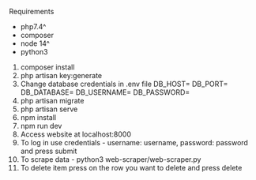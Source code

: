 Requirements
* php7.4^
* composer
* node 14^
* python3

1. composer install
2. php artisan key:generate
3. Change database credentials in .env file
    DB_HOST=
    DB_PORT=
    DB_DATABASE=
    DB_USERNAME=
    DB_PASSWORD=
3. php artisan migrate
4. php artisan serve
5. npm install
6. npm run dev
7. Access website at localhost:8000
8. To log in use credentials - username: username, password: password and press submit
9. To scrape data - python3 web-scraper/web-scraper.py
10. To delete item press on the row you want to delete and press delete
